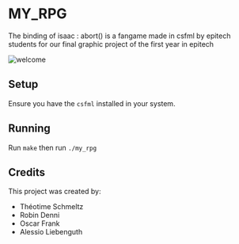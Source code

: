 # MY_RPG
The binding of isaac : abort() is a fangame made in csfml by epitech students for our final graphic project of the first year in epitech

![welcome](https://user-images.githubusercontent.com/91688759/164426841-fed14ceb-1fa3-4f3a-957b-3649c09ab597.png)



Setup
-----

Ensure you have the `csfml` installed in your system.


Running
-------

Run `make` then run `./my_rpg`


Credits
-------

This project was created by:
* Théotime Schmeltz
* Robin Denni
* Oscar Frank
* Alessio Liebenguth
